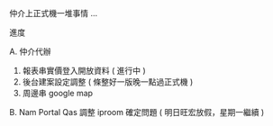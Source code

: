 仲介上正式機一堆事情 ...

進度

A. 仲介代辦
   1. 報表串實價登入開放資料 ( 進行中 ) 
   2. 後台建案設定調整 ( 條整好一版晚一點過正式機 )
   3. 周邊串 google map

B. Nam Portal Qas 調整 iproom 確定問題 ( 明日旺宏放假，星期一繼續 )
